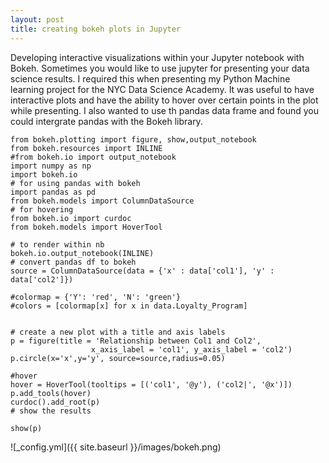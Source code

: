 ```yaml
---
layout: post
title: creating bokeh plots in Jupyter
---
```


Developing interactive visualizations within your Jupyter notebook with Bokeh. Sometimes you would like to use jupyter for presenting your data science results. I required this when presenting my Python Machine learning project for the NYC Data Science Academy. It was useful to have interactive plots and have the ability to hover over certain points in the plot while presenting. I also wanted to use th pandas data frame and found you could intergrate pandas with the Bokeh library.


```
from bokeh.plotting import figure, show,output_notebook
from bokeh.resources import INLINE
#from bokeh.io import output_notebook
import numpy as np
import bokeh.io
# for using pandas with bokeh
import pandas as pd
from bokeh.models import ColumnDataSource
# for hovering
from bokeh.io import curdoc
from bokeh.models import HoverTool

# to render within nb
bokeh.io.output_notebook(INLINE)
# convert pandas df to bokeh
source = ColumnDataSource(data = {'x' : data['col1'], 'y' : data['col2']})

#colormap = {'Y': 'red', 'N': 'green'}
#colors = [colormap[x] for x in data.Loyalty_Program]


# create a new plot with a title and axis labels
p = figure(title = 'Relationship between Col1 and Col2',
                  x_axis_label = 'col1', y_axis_label = 'col2')
p.circle(x='x',y='y', source=source,radius=0.05)

#hover
hover = HoverTool(tooltips = [('col1', '@y'), ('col2|', '@x')])
p.add_tools(hover)
curdoc().add_root(p)
# show the results

show(p)
```
![_config.yml]({{ site.baseurl }}/images/bokeh.png)
